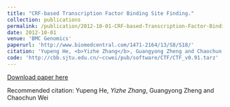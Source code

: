 ```yaml
---
title: "CRF-based Transcription Factor Binding Site Finding."
collection: publications
permalink: /publication/2012-10-01-CRF-based-Transcription-Factor-Binding-Site-Finding
date: 2012-10-01
venue: 'BMC Genomics'
paperurl: 'http://www.biomedcentral.com/1471-2164/13/S8/S18/'
citation: 'Yupeng He, <b>Yizhe Zhang</b>, Guangyong Zheng and Chaochun Wei'
code: 'http://cbb.sjtu.edu.cn/~ccwei/pub/software/CTF/CTF_v0.91.tarz'
---
```

[Download paper here](http://www.biomedcentral.com/1471-2164/13/S8/S18/)

Recommended citation: Yupeng He, *Yizhe Zhang*, Guangyong Zheng and Chaochun Wei